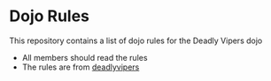 Dojo Rules
==========

This repository contains a list of dojo rules for the Deadly Vipers dojo

* All members should read the rules
* The rules are from [deadlyvipers](https://github.com/deadlyvipers)

